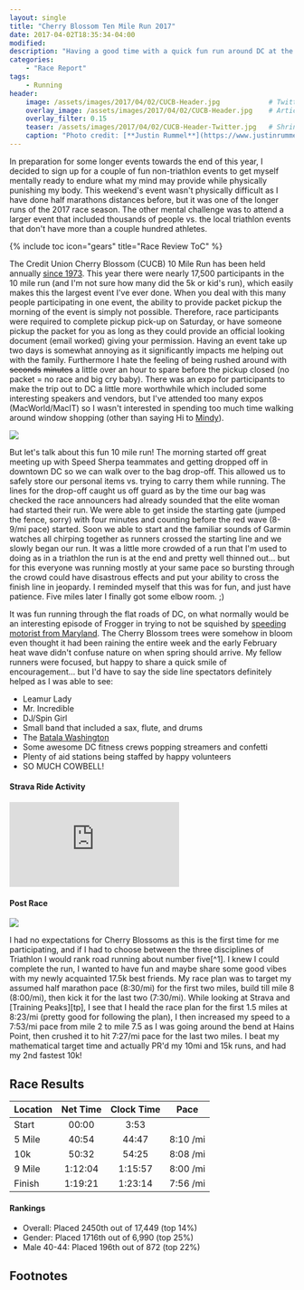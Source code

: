 ```yaml
---
layout: single
title: "Cherry Blossom Ten Mile Run 2017"
date: 2017-04-02T18:35:34-04:00
modified:
description: "Having a good time with a quick fun run around DC at the Credit Union Cherry Blossom 10 Mile Run"
categories:
    - "Race Report"
tags:
    - Running
header:
    image: /assets/images/2017/04/02/CUCB-Header.jpg            # Twitter (use 'overlay_image')
    overlay_image: /assets/images/2017/04/02/CUCB-Header.jpg    # Article header at 2048x768
    overlay_filter: 0.15
    teaser: /assets/images/2017/04/02/CUCB-Header-Twitter.jpg   # Shrink image to 575x216
    caption: "Photo credit: [**Justin Rummel**](https://www.justinrummel.com)"
---
```

In preparation for some longer events towards the end of this year, I decided to sign up for a couple of fun non-triathlon events to get myself mentally ready to endure what my mind may provide while physically punishing my body.  This weekend's event wasn't physically difficult as I have done half marathons distances before, but it was one of the longer runs of the 2017 race season.  The other mental challenge was to attend a larger event that included thousands of people vs. the local triathlon events that don't have more than a couple hundred athletes.

<!-- Table of Contents -->
{% include toc icon="gears" title="Race Review ToC" %}

The Credit Union Cherry Blossom (CUCB) 10 Mile Run has been held annually [since 1973][wikipedia].  This year there were nearly 17,500 participants in the 10 mile run (and I'm not sure how many did the 5k or kid's run), which easily makes this the largest event I've ever done.  When you deal with this many people participating in one event, the ability to provide packet pickup the morning of the event is simply not possible.  Therefore, race participants were required to complete pickup pick-up on Saturday, or have someone pickup the packet for you as long as they could provide an official looking document (email worked) giving your permission.  Having an event take up two days is somewhat annoying as it significantly impacts me helping out with the family.  Furthermore I hate the feeling of being rushed around with ~~seconds~~ ~~minutes~~ a little over an hour to spare before the pickup closed (no packet = no race and big cry baby).  There was an expo for participants to make the trip out to DC a little more worthwhile which included some interesting speakers and vendors, but I've attended too many expos (MacWorld/MacIT) so I wasn't interested in spending too much time walking around window shopping (other than saying Hi to [Mindy][mindy]).

<p class="align-right"><a href="{{ site.url }}/assets/images/2017/04/02/635638_251016368_XLarge.jpg"><img src="{{ site.url }}/assets/images/2017/04/02/635638_251016368_Medium.jpg" /></a></p>But let's talk about this fun 10 mile run!  The morning started off great meeting up with Speed Sherpa teammates and getting dropped off in downtown DC so we can walk over to the bag drop-off.  This allowed us to safely store our personal items vs. trying to carry them while running.  The lines for the drop-off caught us off guard as by the time our bag was checked the race announcers had already sounded that the elite woman had started their run.  We were able to get inside the starting gate (jumped the fence, sorry) with four minutes and counting before the red wave (8-9/mi pace) started.  Soon we able to start and the familiar sounds of Garmin watches all chirping together as runners crossed the starting line and we slowly began our run.  It was a little more crowded of a run that I'm used to doing as in a triathlon the run is at the end and pretty well thinned out... but for this everyone was running mostly at your same pace so bursting through the crowd could have disastrous effects and put your ability to cross the finish line in jeopardy.  I reminded myself that this was for fun, and just have patience.  Five miles later I finally got some elbow room.  ;)

It was fun running through the flat roads of DC, on what normally would be an interesting episode of Frogger in trying to not be squished by [speeding motorist from Maryland][MD_Driver_in_DC].  The Cherry Blossom trees were somehow in bloom even thought it had been raining the entire week and the early February heat wave didn't confuse nature on when spring should arrive.  My fellow runners were focused, but happy to share a quick smile of encouragement... but I'd have to say the side line spectators definitely helped as I was able to see:

- Leamur Lady
- Mr. Incredible
- DJ/Spin Girl
- Small band that included a sax, flute, and drums
- The [Batala Washington][batalawashington]
- Some awesome DC fitness crews popping streamers and confetti
- Plenty of aid stations being staffed by happy volunteers
- SO MUCH COWBELL!

<!-- Strava Frame -->
#### Strava Ride Activity
<div class="embed-container embed-container-16x9">
    <iframe src='https://www.strava.com/activities/924877103/embed/17e85200c7791a1da4a72e1a3f18c00f32dcea1a' frameborder='0' scrolling='no' allowtransparency webkitAllowFullScreen mozallowfullscreen allowFullScreen></iframe>
</div>


#### Post Race

<p class="align-right"><a href="{{ site.url }}/assets/images/2017/04/02/635638_251078834_XLarge.jpg"><img src="{{ site.url }}/assets/images/2017/04/02/635638_251078834_Medium.jpg" /></a></p>I had no expectations for Cherry Blossoms as this is the first time for me participating, and if I had to choose between the three disciplines of Triathlon I would rank road running about number five[^1].  I knew I could complete the run, I wanted to have fun and maybe share some good vibes with my newly acquainted 17.5k best friends.  My race plan was to target my assumed half marathon pace (8:30/mi) for the first two miles, build till mile 8 (8:00/mi), then kick it for the last two (7:30/mi).  While looking at Strava and [Training Peaks][tp], I see that I heald the race plan for the first 1.5 miles at 8:23/mi (pretty good for following the plan), I then increased my speed to a 7:53/mi pace from mile 2 to mile 7.5 as I was going around the bend at Hains Point, then crushed it to hit 7:27/mi pace for the last two miles.  I beat my mathematical target time and actually PR'd my 10mi and 15k runs, and had my 2nd fastest 10k!


Race Results
---

| Location | Net Time | Clock Time | Pace |
|:-------|:-------:|:-------:|:--------:|
| Start  | 00:00   | 3:53    |          |
| 5 Mile | 40:54   | 44:47   | 8:10 /mi |
| 10k    | 50:32   | 54:25   | 8:08 /mi |
| 9 Mile | 1:12:04 | 1:15:57 | 8:00 /mi |
| Finish | 1:19:21 | 1:23:14 | 7:56 /mi |

#### Rankings

- Overall: Placed 2450th out of 17,449 (top 14%)
- Gender: Placed 1716th out of 6,990 (top 25%)
- Male 40-44: Placed 196th out of 872 (top 22%)


Footnotes
---

[^1]: Sport ranking is: Ride my Tri bike, ride my Mountain bike, trail running, ride my road bike, then road running.  Open water swimming is last.  VERY VERY LAST.

[wikipedia]: https://en.wikipedia.org/wiki/Cherry_Blossom_Ten_Mile_Run
[mindy]: http://delmosports.com/about
[tp]: http://tpks.ws/0WEjo
[MD_Driver_in_DC]: https://twitter.com/MD_Driver_in_DC
[batalawashington]: https://www.facebook.com/batalawashington/
